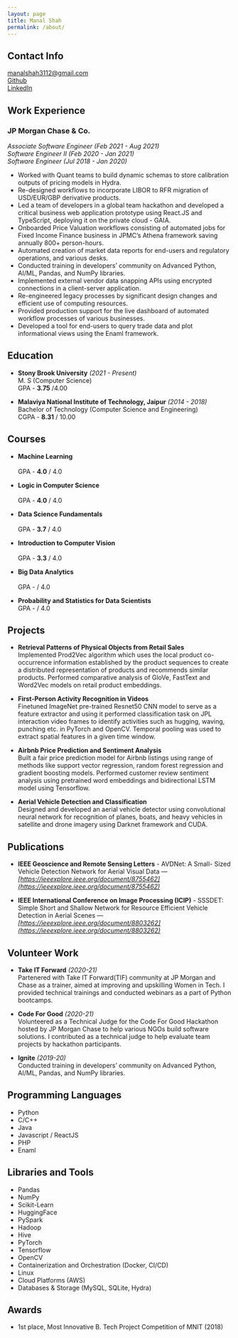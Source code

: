 ```yaml
---
layout: page
title: Manal Shah
permalink: /about/
---
```


## Contact Info
[manalshah3112@gmail.com](mailto:manalshah3112@gmail.com) <br>
[Github](https://github.com/manal3112) <br>
[LinkedIn](https://www.linkedin.com/in/manalshah31/)


## Work Experience

### JP Morgan Chase & Co.
*Associate Software Engineer (Feb 2021 - Aug 2021)* <br>
*Software Engineer II   (Feb 2020 - Jan 2021)* <br>
*Software Engineer     (Jul 2018 - Jan 2020)* 

- Worked with Quant teams to build dynamic schemas to store calibration outputs of pricing models in Hydra.
- Re-designed workflows to incorporate LIBOR to RFR migration of USD/EUR/GBP derivative products.
- Led a team of developers in a global team hackathon and developed a critical business web application prototype using React.JS and TypeScript, deploying it on the private cloud - GAIA.
- Onboarded Price Valuation workflows consisting of automated jobs for Fixed Income Finance business in JPMC’s Athena framework saving annually 800+ person-hours.
- Automated creation of market data reports for end-users and regulatory operations, and various desks.
- Conducted training in developers’ community on Advanced Python, AI/ML, Pandas, and NumPy libraries.
- Implemented external vendor data snapping APIs using encrypted connections in a client-server application.
- Re-engineered legacy processes by significant design changes and efficient use of computing resources. 
- Provided production support for the live dashboard of automated workflow processes of various businesses.
- Developed a tool for end-users to query trade data and plot informational views using the Enaml framework. 
 
## Education
- __Stony Brook University__ *(2021 - Present)* <br>
M. S (Computer Science) <br>
GPA - __3.75__ /4.00

- __Malaviya National Institute of Technology, Jaipur__ *(2014 - 2018)* <br>
Bachelor of Technology (Computer Science and Engineering) <br>
CGPA - __8.31__ / 10.00 

## Courses

- __Machine Learning__ <br>                                                                           
GPA - __4.0__ / 4.0

- __Logic in Computer Science__ <br>                                                                           
GPA - __4.0__ / 4.0

- __Data Science Fundamentals__ <br>                                                                           
GPA - __3.7__ / 4.0

- __Introduction to Computer Vision__ <br>                                                                           
GPA - __3.3__ / 4.0

- __Big Data Analytics__ <br>                                                                           
GPA -  / 4.0

- __Probability and Statistics for Data Scientists__ <br>
GPA -  / 4.0

## Projects

- __Retrieval Patterns of Physical Objects from Retail Sales__ <br>
Implemented Prod2Vec algorithm which uses the local product co-occurrence information established by the product sequences to create a distributed representation of products and recommends similar products. Performed comparative analysis of GloVe, FastText and Word2Vec models on retail product embeddings. <br>

- __First-Person Activity Recognition in Videos__ <br>
Finetuned ImageNet pre-trained Resnet50 CNN model to serve as a feature extractor and using it performed classification task on JPL interaction video frames to identify activities such as hugging, waving, punching etc. in PyTorch and OpenCV. Temporal pooling was used to extract spatial features in a given time window. <br>

- __Airbnb Price Prediction and Sentiment Analysis__ <br>
Built a fair price prediction model for Airbnb listings using range of methods like support vector regression, random forest regression and gradient boosting models. Performed customer review sentiment analysis using pretrained word embeddings and bidirectional LSTM model using Tensorflow. <br>

- __Aerial Vehicle Detection and Classification__ <br>
Designed and developed an aerial vehicle detector using convolutional neural network for recognition of planes, boats, and heavy vehicles in satellite and drone imagery using Darknet framework and CUDA. <br>

## Publications

- __IEEE Geoscience and Remote Sensing Letters__ - AVDNet: A Small- Sized Vehicle Detection Network for Aerial Visual Data — *[https://ieeexplore.ieee.org/document/8755462](https://ieeexplore.ieee.org/document/8755462)* <br>

- __IEEE International Conference on Image Processing (ICIP)__ - SSSDET: Simple Short and Shallow Network for Resource Efficient Vehicle Detection in Aerial Scenes — *[https://ieeexplore.ieee.org/document/8803262](https://ieeexplore.ieee.org/document/8803262)*

## Volunteer Work
- __Take IT Forward__ *(2020-21)* <br>
Partenered with Take IT Forward(TIF) community at JP Morgan and Chase as a trainer, aimed at improving and upskilling Women in Tech. I provided technical trainings and conducted webinars as a part of Python bootcamps. <br>

- __Code For Good__ *(2020-21)* <br>
Volunteered as a Technical Judge for the Code For Good Hackathon hosted by JP Morgan Chase to help various NGOs build software solutions. I contributed as a technical judge to help evaluate team projects by hackathon participants. <br>

- __Ignite__ *(2019-20)* <br>
Conducted training in developers’ community on Advanced Python, AI/ML, Pandas, and NumPy libraries.

## Programming Languages
- Python
- C/C++
- Java
- Javascript / ReactJS
- PHP
- Enaml

## Libraries and Tools
- Pandas
- NumPy
- Scikit-Learn
- HuggingFace
- PySpark
- Hadoop
- Hive
- PyTorch
- Tensorflow
- OpenCV
- Containerization and Orchestration (Docker, CI/CD)
- Linux
- Cloud Platforms (AWS)
- Databases & Storage (MySQL, SQLite, Hydra)

## Awards			
- 1st place, Most Innovative B. Tech Project Competition of MNIT (2018)
